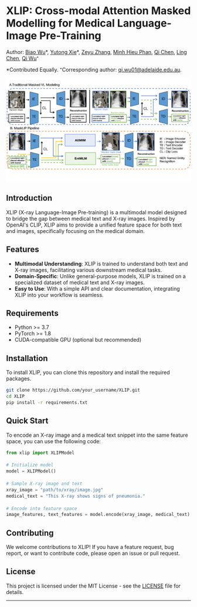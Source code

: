 # XLIP: Cross-modal Attention Masked Modelling for Medical Language-Image Pre-Training

Author: [Biao Wu](https://scholar.google.com/citations?user=Y3SBBWMAAAAJ&hl=en)\*, [Yutong Xie](https://scholar.google.com/citations?user=ddDL9HMAAAAJ&hl=zh-CN)\*, [Zeyu Zhang](https://steve-zeyu-zhang.github.io/), [Minh Hieu Phan](https://scholar.google.com/citations?user=gSEw8EsAAAAJ&hl=en), [Qi Chen](https://scholar.google.com/citations?user=OgKU77kAAAAJ&hl=zh-CN), [Ling Chen](https://scholar.google.com.au/citations?hl=en&user=L5aYWQcAAAAJ&view_op=list_works&sortby=pubdate), [Qi Wu](https://scholar.google.co.uk/citations?user=aKXe1FEAAAAJ&hl=en)⁺

*Contributed Equally. ⁺Corresponding author: qi.wu01@adelaide.edu.au.



![XLIP](image_first_0302_1-2.png)

## Introduction

XLIP (X-ray Language-Image Pre-training) is a multimodal model designed to bridge the gap between medical text and X-ray images. Inspired by OpenAI's CLIP, XLIP aims to provide a unified feature space for both text and images, specifically focusing on the medical domain.

## Features

- **Multimodal Understanding**: XLIP is trained to understand both text and X-ray images, facilitating various downstream medical tasks.
- **Domain-Specific**: Unlike general-purpose models, XLIP is trained on a specialized dataset of medical text and X-ray images.
- **Easy to Use**: With a simple API and clear documentation, integrating XLIP into your workflow is seamless.

## Requirements

- Python >= 3.7
- PyTorch >= 1.8
- CUDA-compatible GPU (optional but recommended)

## Installation

To install XLIP, you can clone this repository and install the required packages.

```bash
git clone https://github.com/your_username/XLIP.git
cd XLIP
pip install -r requirements.txt
```

## Quick Start

To encode an X-ray image and a medical text snippet into the same feature space, you can use the following code:

```python
from xlip import XLIPModel

# Initialize model
model = XLIPModel()

# Sample X-ray image and text
xray_image = "path/to/xray/image.jpg"
medical_text = "This X-ray shows signs of pneumonia."

# Encode into feature space
image_features, text_features = model.encode(xray_image, medical_text)
```

## Contributing

We welcome contributions to XLIP! If you have a feature request, bug report, or want to contribute code, please open an issue or pull request.

## License

This project is licensed under the MIT License - see the [LICENSE](LICENSE) file for details.

--- 
